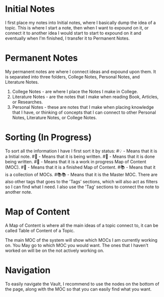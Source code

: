 # Initial Notes
I first place my notes into Initial notes, where I basically dump the idea of a topic. This is where I start a note, then when I want to expound on it, or connect it to another idea I would start to start to expound on it and eventually when I'm finished, I transfer it to Permanent Notes.

# Permanent Notes
My permanent notes are where I connect ideas and expound upon them. It is separated into three folders, College Notes, Personal Notes, and Literature Notes.

1. College Notes - are where I place the Notes I make in College.
2. Literature Notes - are the notes that I make when reading Book, Articles, or Researches.
3. Personal Notes - these are notes that I make when placing knowledge that I have, or thinking of concepts that I can connect to other Personal Notes, Literature Notes, or College Notes.

# Sorting (In Progress)
To sort all the information I have I first sort it by status:
#💡 - Means that it is a Initial note.
#📝 - Means that it is being written.
#📄 - Means that it is done being written.
#📕 - Means that it is a work in progress Map of Content (MOC).
#📘 - Means that it is a finished Map of Content.
#📚 - Means that it is a collection of MOCs.
#📚📚 - Means that it is the Master MOC.
There are also other tags that goes to the 'Tags' sections, which will also act as filters so I can find what I need. I also use the 'Tag' sections to connect the note to another note.

# Map of Content
A Map of Content is where all the main ideas of a topic connect to, it can be called Table of Content of a Topic.

The main MOC of the system will show which MOCs I am currently working on. You May go to which MOC you would want. The ones that I haven't worked on will be on the not actively working on. 

# Navigation
To easily navigate the Vault, I recommend to use the nodes on the bottom of the page, along with the MOC so that you can easily find what you want.
